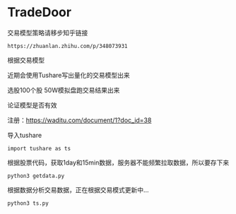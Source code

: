 # TradeDoor

交易模型策略请移步知乎链接

`https://zhuanlan.zhihu.com/p/348073931`

根据交易模型

近期会使用Tushare写出量化的交易模型出来

选股100个股 50W模拟盘跑交易结果出来

论证模型是否有效


注册：https://waditu.com/document/1?doc_id=38

导入tushare

`import tushare as ts`

根据股票代码，获取1day和15min数据，服务器不能频繁拉取数据，所以要存下来

`python3 getdata.py`

根据数据分析交易数据，正在根据交易模式更新中...

`python3 ts.py`




